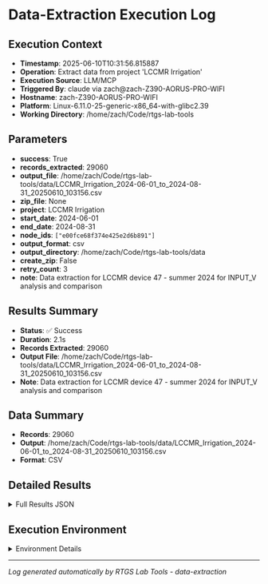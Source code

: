 # Data-Extraction Execution Log

## Execution Context
- **Timestamp**: 2025-06-10T10:31:56.815887
- **Operation**: Extract data from project 'LCCMR Irrigation'
- **Execution Source**: LLM/MCP
- **Triggered By**: claude via zach@zach-Z390-AORUS-PRO-WIFI
- **Hostname**: zach-Z390-AORUS-PRO-WIFI
- **Platform**: Linux-6.11.0-25-generic-x86_64-with-glibc2.39
- **Working Directory**: /home/zach/Code/rtgs-lab-tools

## Parameters
- **success**: True
- **records_extracted**: 29060
- **output_file**: /home/zach/Code/rtgs-lab-tools/data/LCCMR_Irrigation_2024-06-01_to_2024-08-31_20250610_103156.csv
- **zip_file**: None
- **project**: LCCMR Irrigation
- **start_date**: 2024-06-01
- **end_date**: 2024-08-31
- **node_ids**: `["e00fce68f374e425e2d6b891"]`
- **output_format**: csv
- **output_directory**: /home/zach/Code/rtgs-lab-tools/data
- **create_zip**: False
- **retry_count**: 3
- **note**: Data extraction for LCCMR device 47 - summer 2024 for INPUT_V analysis and comparison

## Results Summary
- **Status**: ✅ Success
- **Duration**: 2.1s
- **Records Extracted**: 29060
- **Output File**: /home/zach/Code/rtgs-lab-tools/data/LCCMR_Irrigation_2024-06-01_to_2024-08-31_20250610_103156.csv
- **Note**: Data extraction for LCCMR device 47 - summer 2024 for INPUT_V analysis and comparison

## Data Summary
- **Records**: 29060
- **Output**: /home/zach/Code/rtgs-lab-tools/data/LCCMR_Irrigation_2024-06-01_to_2024-08-31_20250610_103156.csv
- **Format**: CSV

## Detailed Results
<details>
<summary>Full Results JSON</summary>

```json
{
  "success": true,
  "records_extracted": 29060,
  "output_file": "/home/zach/Code/rtgs-lab-tools/data/LCCMR_Irrigation_2024-06-01_to_2024-08-31_20250610_103156.csv",
  "start_time": "2025-06-10T10:31:54.751647",
  "end_time": "2025-06-10T10:31:56.815875",
  "note": "Data extraction for LCCMR device 47 - summer 2024 for INPUT_V analysis and comparison"
}
```
</details>

## Execution Environment
<details>
<summary>Environment Details</summary>

```json
{
  "timestamp": "2025-06-10T10:31:56.815887",
  "user": "zach",
  "hostname": "zach-Z390-AORUS-PRO-WIFI",
  "platform": "Linux-6.11.0-25-generic-x86_64-with-glibc2.39",
  "python_version": "3.12.3",
  "working_directory": "/home/zach/Code/rtgs-lab-tools",
  "script_path": "/home/zach/Code/rtgs-lab-tools/src/rtgs_lab_tools/sensing_data/cli.py",
  "tool_name": "data-extraction",
  "environment_variables": {
    "CI": "false",
    "GITHUB_ACTIONS": "false",
    "GITHUB_ACTOR": null,
    "GITHUB_WORKFLOW": null,
    "GITHUB_RUN_ID": null,
    "MCP_SESSION": "true",
    "MCP_USER": "claude"
  },
  "execution_source": "LLM/MCP",
  "triggered_by": "claude via zach@zach-Z390-AORUS-PRO-WIFI"
}
```
</details>

---
*Log generated automatically by RTGS Lab Tools - data-extraction*
